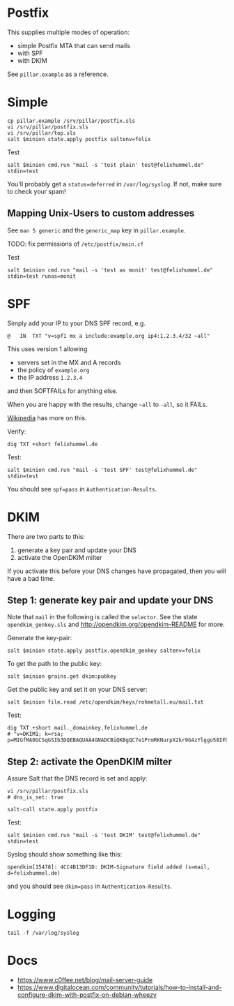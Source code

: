 # Postfix

This supplies multiple modes of operation:

- simple Postfix MTA that can send mails
- with SPF
- with DKIM

See `pillar.example` as a reference.


# Simple
```
cp pillar.example /srv/pillar/postfix.sls
vi /srv/pillar/postfix.sls
vi /srv/pillar/top.sls
salt $minion state.apply postfix saltenv=felix
```

Test
```
salt $minion cmd.run "mail -s 'test plain' test@felixhummel.de" stdin=test
```

You'll probably get a `status=deferred` in `/var/log/syslog`. If not, make
sure to check your spam!


## Mapping Unix-Users to custom addresses
See `man 5 generic` and the `generic_map` key in `pillar.example`.

TODO: fix permissions of `/etc/postfix/main.cf`

Test
```
salt $minion cmd.run "mail -s 'test as monit' test@felixhummel.de" stdin=test runas=monit
```


# SPF
Simply add your IP to your DNS SPF record, e.g.
```
@   IN  TXT "v=spf1 mx a include:example.org ip4:1.2.3.4/32 ~all"
```
This uses version 1 allowing

- servers set in the MX and A records
- the policy of `example.org`
- the IP address `1.2.3.4`

and then SOFTFAILs for anything else.

When you are happy with the results, change `~all` to `-all`, so it FAILs.

[Wikipedia](https://en.wikipedia.org/wiki/Sender_Policy_Framework) has more on this.

Verify:
```
dig TXT +short felixhummel.de
```

Test:
```
salt $minion cmd.run "mail -s 'test SPF' test@felixhummel.de" stdin=test
```

You should see `spf=pass` in `Authentication-Results`.


# DKIM
There are two parts to this:

1. generate a key pair and update your DNS
2. activate the OpenDKIM milter

If you activate this before your DNS changes have propagated, then you will have a bad time.

## Step 1: generate key pair and update your DNS
Note that `mail` in the following is called the `selector`. See the state `opendkim_genkey.sls`
and http://opendkim.org/opendkim-README for more.

Generate the key-pair:
```
salt $minion state.apply postfix.opendkim_genkey saltenv=felix
```

To get the path to the public key:
```
salt $minion grains.get dkim:pubkey
```

Get the public key and set it on your DNS server:
```
salt $minion file.read /etc/opendkim/keys/rohmetall.eu/mail.txt
```

Test:
```
dig TXT +short mail._domainkey.felixhummel.de
# "v=DKIM1; k=rsa; p=MIGfMA0GCSqGSIb3DQEBAQUAA4GNADCBiQKBgQC7e1PrmRKNurpX2kr9G4zYlggo58IFDUHWTs+GAYyRhL6SyyKwsLxVFY6Cu7kJS7iBW/obAI6uCmWTJF9G+cgeXZHo8Z3BmtGV2P94KFZmh2yruH1mtypLwQR8v5a5iCS8u+VrBNPcW8aPxAAk5BN29usL5wxVDxhn/M6N8cEigwIDAQAB"
```

## Step 2: activate the OpenDKIM milter
Assure Salt that the DNS record is set and apply:
```
vi /srv/pillar/postfix.sls
# dns_is_set: true

salt-call state.apply postfix
```

Test:
```
salt $minion cmd.run "mail -s 'test DKIM' test@felixhummel.de" stdin=test
```

Syslog should show something like this:
```
opendkim[15478]: 4CC4B13DF1D: DKIM-Signature field added (s=mail, d=felixhummel.de)
```

and you should see `dkim=pass` in `Authentication-Results`.


# Logging
```
tail -f /var/log/syslog
```


# Docs
- https://www.c0ffee.net/blog/mail-server-guide
- https://www.digitalocean.com/community/tutorials/how-to-install-and-configure-dkim-with-postfix-on-debian-wheezy
